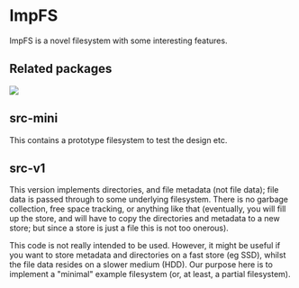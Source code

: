 # ImpFS

ImpFS is a novel filesystem with some interesting features.


## Related packages

<img src="https://docs.google.com/drawings/d/e/2PACX-1vSqzipIxfOtcWhtSEqcBUpEKPVp1ALtHYyVVBldz7WNP3idcaQTY0iHoLBMf9n4vNMUjDvoIi_gr2gE/pub?w=1034&amp;h=520">


## src-mini

This contains a prototype filesystem to test the design etc.


## src-v1

This version implements directories, and file metadata (not file
data); file data is passed through to some underlying
filesystem. There is no garbage collection, free space tracking, or
anything like that (eventually, you will fill up the store, and will
have to copy the directories and metadata to a new store; but since a
store is just a file this is not too onerous).

This code is not really intended to be used. However, it might be
useful if you want to store metadata and directories on a fast store
(eg SSD), whilst the file data resides on a slower medium (HDD). Our
purpose here is to implement a "minimal" example filesystem (or, at
least, a partial filesystem).
